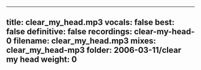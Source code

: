 
---
title: clear_my_head.mp3
vocals: false
best: false
definitive: false
recordings: clear-my-head-0
filename: clear_my_head.mp3
mixes: clear_my_head-mp3
folder: 2006-03-11/clear my head
weight: 0
---
